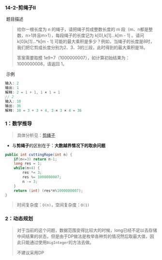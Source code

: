 ### 14-2-剪绳子Ⅱ

​	题目描述

> 给你一根长度为 n 的绳子，请把绳子剪成整数长度的 m 段（m、n都是整数，n>1并且m>1），每段绳子的长度记为 k[0],k[1]...k[m - 1] 。请问 k[0]*k[1]*...*k[m - 1] 可能的最大乘积是多少？例如，当绳子的长度是8时，我们把它剪成长度分别为2、3、3的三段，此时得到的最大乘积是18。
>
> 答案需要取模 1e9+7（1000000007），如计算初始结果为：1000000008，请返回 1。

​	示例

```java
输入: 2
输出: 1
解释: 2 = 1 + 1, 1 × 1 = 1
// 2
输入: 10
输出: 36
解释: 10 = 3 + 3 + 4, 3 × 3 × 4 = 36
```

### 1：数学推导

> 具体分析见：[剪绳子](./14-1-剪绳子.md)

- 与**剪绳子**的区别在于：**大数越界情况下的取余问题**

```java
public int cuttingRope(int n) {
    if(n<=3) return n-1;
    long res = 1;
    while(n>4) {
        res *= 3;
        res %= 1000000007;
        n -= 3;
    }
    return (int) (res*n%1000000007);
}
```

> 时间复杂度：`O(n)`，空间复杂度：`O(1)`

### 2：动态规划

> 对于当前的这个问题，数据范围变得比较大的时候，long已经不足以去存储中间结果的状态，但是由于DP做法是枚举各种剪的情况然后取最大值，因此只能通过使用`BigInteger`的方法去做。
>
> 不建议采用DP